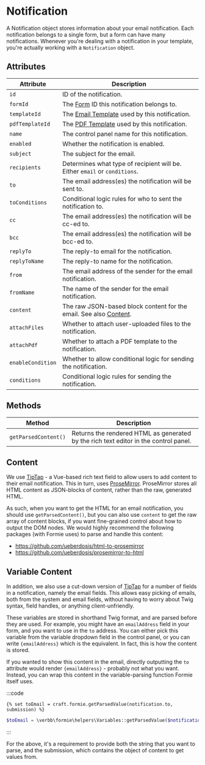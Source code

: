 # Notification

A Notification object stores information about your email notification. Each notification belongs to a single form, but a form can have many notifications. Whenever you're dealing with a notification in your template, you're actually working with a `Notification` object.

## Attributes

Attribute | Description
--- | ---
`id` | ID of the notification.
`formId` | The [Form](docs:developers/form) ID this notification belongs to.
`templateId` | The [Email Template](docs:feature-tour/email-templates) used by this notification.
`pdfTemplateId` | The [PDF Template](docs:template-guides/pdf-templates) used by this notification.
`name` | The control panel name for this notification.
`enabled` | Whether the notification is enabled.
`subject` | The subject for the email.
`recipients` | Determines what type of recipient will be. Either `email` or `conditions`.
`to` | The email address(es) the notification will be sent to.
`toConditions` | Conditional logic rules for who to sent the notification to.
`cc` | The email address(es) the notification will be cc-ed to.
`bcc` | The email address(es) the notification will be bcc-ed to.
`replyTo` | The reply-to email for the notification.
`replyToName` | The reply-to name for the notification.
`from` | The email address of the sender for the email notification.
`fromName` | The name of the sender for the email notification.
`content` | The raw JSON-based block content for the email. See also [Content](#content).
`attachFiles` | Whether to attach user-uploaded files to the notification.
`attachPdf` | Whether to attach a PDF template to the notification.
`enableCondition` | Whether to allow conditional logic for sending the notification.
`conditions` | Conditional logic rules for sending the notification.

## Methods

Method | Description
--- | ---
`getParsedContent()` | Returns the rendered HTML as generated by the rich text editor in the control panel.


## Content
We use [TipTap](https://tiptap.scrumpy.io) - a Vue-based rich text field to allow users to add content to their email notification. This in turn, uses [ProseMirror](https://prosemirror.net/). ProseMirror stores all HTML content as JSON-blocks of content, rather than the raw, generated HTML.

As such, when you want to get the HTML for an email notification, you should use `getParsedContent()`, but you can also use `content` to get the raw array of content blocks, if you want fine-grained control about how to output the DOM nodes. We would highly recommend the following packages (with Formie uses) to parse and handle this content:

- https://github.com/ueberdosis/html-to-prosemirror
- https://github.com/ueberdosis/prosemirror-to-html


## Variable Content
In addition, we also use a cut-down version of [TipTap](https://tiptap.scrumpy.io) for a number of fields in a notification, namely the email fields. This allows easy picking of emails, both from the system and email fields, without having to worry about Twig syntax, field handles, or anything client-unfriendly.

These variables are stored in shorthand Twig format, and are parsed before they are used. For example, you might have an `emailAddress` field in your form, and you want to use in the `to` address. You can either pick this variable from the variable dropdown field in the control panel, or you can write `{emailAddress}` which is the equivalent. In fact, this is how the content is stored.

If you wanted to show this content in the email, directly outputting the `to` attribute would render `{emailAddress}` - probably not what you want. Instead, you can wrap this content in the variable-parsing function Formie itself uses.

:::code
```twig Twig
{% set toEmail = craft.formie.getParsedValue(notification.to, submission) %}
```

```php PHP
$toEmail = \verbb\formie\helpers\Variables::getParsedValue($notification->to, $submission);
```
:::

For the above, it's a requirement to provide both the string that you want to parse, and the submission, which contains the object of content to get values from.